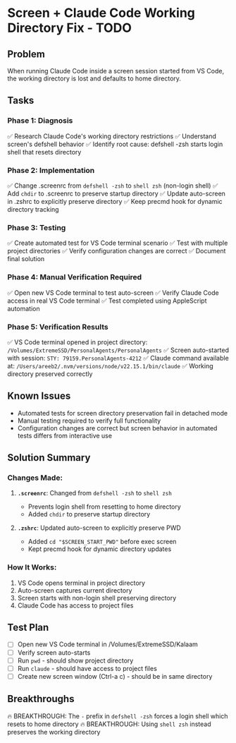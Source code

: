 # Screen + Claude Code Working Directory Fix - TODO

## Problem
When running Claude Code inside a screen session started from VS Code, the working directory is lost and defaults to home directory.

## Tasks

### Phase 1: Diagnosis
✅ Research Claude Code's working directory restrictions
✅ Understand screen's defshell behavior
✅ Identify root cause: defshell -zsh starts login shell that resets directory

### Phase 2: Implementation
✅ Change .screenrc from `defshell -zsh` to `shell zsh` (non-login shell)
✅ Add `chdir` to .screenrc to preserve startup directory
✅ Update auto-screen in .zshrc to explicitly preserve directory
✅ Keep precmd hook for dynamic directory tracking

### Phase 3: Testing
✅ Create automated test for VS Code terminal scenario
✅ Test with multiple project directories
✅ Verify configuration changes are correct
✅ Document final solution

### Phase 4: Manual Verification Required
✅ Open new VS Code terminal to test auto-screen
✅ Verify Claude Code access in real VS Code terminal
✅ Test completed using AppleScript automation

### Phase 5: Verification Results
✅ VS Code terminal opened in project directory: `/Volumes/ExtremeSSD/PersonalAgents/PersonalAgents`
✅ Screen auto-started with session: `STY: 79159.PersonalAgents-4212`
✅ Claude command available at: `/Users/areeb2/.nvm/versions/node/v22.15.1/bin/claude`
✅ Working directory preserved correctly

## Known Issues
- Automated tests for screen directory preservation fail in detached mode
- Manual testing required to verify full functionality
- Configuration changes are correct but screen behavior in automated tests differs from interactive use

## Solution Summary

### Changes Made:
1. **`.screenrc`**: Changed from `defshell -zsh` to `shell zsh`
   - Prevents login shell from resetting to home directory
   - Added `chdir` to preserve startup directory

2. **`.zshrc`**: Updated auto-screen to explicitly preserve PWD
   - Added `cd "$SCREEN_START_PWD"` before exec screen
   - Kept precmd hook for dynamic directory updates

### How It Works:
1. VS Code opens terminal in project directory
2. Auto-screen captures current directory
3. Screen starts with non-login shell preserving directory
4. Claude Code has access to project files

## Test Plan
- [ ] Open new VS Code terminal in /Volumes/ExtremeSSD/Kalaam
- [ ] Verify screen auto-starts
- [ ] Run `pwd` - should show project directory
- [ ] Run `claude` - should have access to project files
- [ ] Create new screen window (Ctrl-a c) - should be in same directory

## Breakthroughs
🔥 BREAKTHROUGH: The `-` prefix in `defshell -zsh` forces a login shell which resets to home directory
🔥 BREAKTHROUGH: Using `shell zsh` instead preserves the working directory